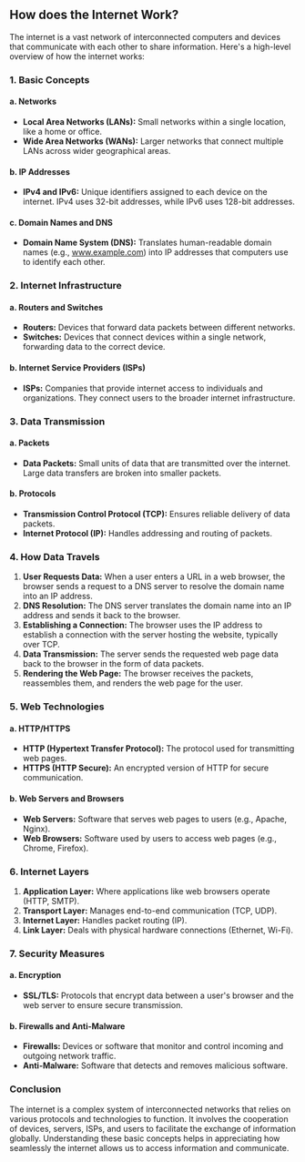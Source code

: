 ## How does the Internet Work?

The internet is a vast network of interconnected computers and devices that communicate with each other to share information. Here's a high-level overview of how the internet works:

### 1. **Basic Concepts**

#### a. **Networks**
- **Local Area Networks (LANs):** Small networks within a single location, like a home or office.
- **Wide Area Networks (WANs):** Larger networks that connect multiple LANs across wider geographical areas.

#### b. **IP Addresses**
- **IPv4 and IPv6:** Unique identifiers assigned to each device on the internet. IPv4 uses 32-bit addresses, while IPv6 uses 128-bit addresses.

#### c. **Domain Names and DNS**
- **Domain Name System (DNS):** Translates human-readable domain names (e.g., www.example.com) into IP addresses that computers use to identify each other.

### 2. **Internet Infrastructure**

#### a. **Routers and Switches**
- **Routers:** Devices that forward data packets between different networks.
- **Switches:** Devices that connect devices within a single network, forwarding data to the correct device.

#### b. **Internet Service Providers (ISPs)**
- **ISPs:** Companies that provide internet access to individuals and organizations. They connect users to the broader internet infrastructure.

### 3. **Data Transmission**

#### a. **Packets**
- **Data Packets:** Small units of data that are transmitted over the internet. Large data transfers are broken into smaller packets.

#### b. **Protocols**
- **Transmission Control Protocol (TCP):** Ensures reliable delivery of data packets.
- **Internet Protocol (IP):** Handles addressing and routing of packets.

### 4. **How Data Travels**

1. **User Requests Data:** When a user enters a URL in a web browser, the browser sends a request to a DNS server to resolve the domain name into an IP address.
2. **DNS Resolution:** The DNS server translates the domain name into an IP address and sends it back to the browser.
3. **Establishing a Connection:** The browser uses the IP address to establish a connection with the server hosting the website, typically over TCP.
4. **Data Transmission:** The server sends the requested web page data back to the browser in the form of data packets.
5. **Rendering the Web Page:** The browser receives the packets, reassembles them, and renders the web page for the user.

### 5. **Web Technologies**

#### a. **HTTP/HTTPS**
- **HTTP (Hypertext Transfer Protocol):** The protocol used for transmitting web pages.
- **HTTPS (HTTP Secure):** An encrypted version of HTTP for secure communication.

#### b. **Web Servers and Browsers**
- **Web Servers:** Software that serves web pages to users (e.g., Apache, Nginx).
- **Web Browsers:** Software used by users to access web pages (e.g., Chrome, Firefox).

### 6. **Internet Layers**

1. **Application Layer:** Where applications like web browsers operate (HTTP, SMTP).
2. **Transport Layer:** Manages end-to-end communication (TCP, UDP).
3. **Internet Layer:** Handles packet routing (IP).
4. **Link Layer:** Deals with physical hardware connections (Ethernet, Wi-Fi).

### 7. **Security Measures**

#### a. **Encryption**
- **SSL/TLS:** Protocols that encrypt data between a user's browser and the web server to ensure secure transmission.

#### b. **Firewalls and Anti-Malware**
- **Firewalls:** Devices or software that monitor and control incoming and outgoing network traffic.
- **Anti-Malware:** Software that detects and removes malicious software.

### Conclusion

The internet is a complex system of interconnected networks that relies on various protocols and technologies to function. It involves the cooperation of devices, servers, ISPs, and users to facilitate the exchange of information globally. Understanding these basic concepts helps in appreciating how seamlessly the internet allows us to access information and communicate.